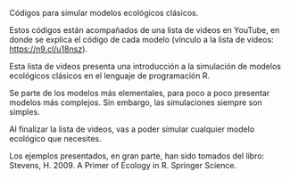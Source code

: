 Códigos para simular modelos ecológicos clásicos.

Estos códigos están acompañados de una lista de videos en YouTube, en donde se explica el código de cada modelo (vínculo a la lista de videos: https://n9.cl/u18nsz).

Esta lista de videos presenta una introducción a la simulación de modelos ecológicos clásicos en el lenguaje de programación R. 

Se parte de los modelos más elementales, para poco a poco presentar modelos más complejos. Sin embargo, las simulaciones siempre son simples. 

Al finalizar la lista de videos, vas a poder simular cualquier modelo ecológico que necesites. 

Los ejemplos presentados, en gran parte, han sido tomados del libro: Stevens, H. 2009. A Primer of Ecology in R. Springer Science. 
